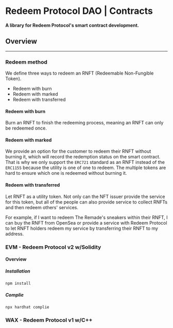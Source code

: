 # Redeem Protocol DAO | Contracts

 **A library for Redeem Protocol's smart contract development.**

 ## Overview
 ---
 ### Redeem method

 We define three ways to redeem an RNFT (Redeemable Non-Fungible Token).
- Redeem with burn
- Redeem with marked
- Redeem with transferred

#### Redeem with burn
Burn an RNFT to finish the redeeming process, meaning an RNFT can only be redeemed once.

#### Redeem with marked
We provide an option for the customer to redeem their RNFT without burning it, which will record the redemption status on the smart contract.
That is why we only support the `ERC721` standard as an RNFT instead of the `ERC1155` because the utility is one of one to redeem. The multiple tokens are hard to ensure which one is redeemed without burning it.

#### Redeem with transferred
Let RNFT as a utility token. Not only can the NFT issuer provide the service for this token, but all of the people can also provide service to collect RNFTs and then redeem others' services.

For example, if I want to redeem The Remade's sneakers within their RNFT, I can buy the RNFT from OpenSea or provide a service with Redeem Protocol to let RNFT holders redeem my service by transferring their RNFT to my address.

### EVM - Redeem Protocol v2 w/Solidity

#### Overview

##### Installation
```
npm install
```
##### Complie
```
npx hardhat complie
```

### WAX - Redeem Protocol v1 w/C++

